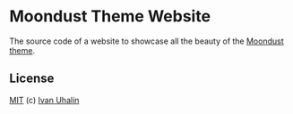 # Moondust Theme Website

The source code of a website to showcase all the beauty of the [Moondust theme].

## License

[MIT] (c) [Ivan Uhalin]

<!-- Footnotes -->

[Ivan Uhalin]: https://github.com/vanyauhalin/
[MIT]: https://github.com/vanyauhalin/moondusttheme-website/blob/main/LICENSE.MIT/
[Moondust Theme]: https://github.com/vanyauhalin/moondusttheme/
